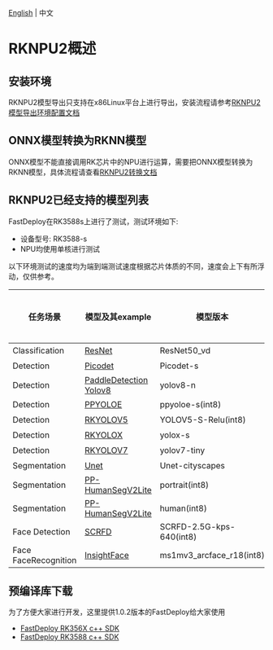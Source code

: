 [English](../../../en/faq/rknpu2/rknpu2.md) | 中文
# RKNPU2概述

## 安装环境
RKNPU2模型导出只支持在x86Linux平台上进行导出，安装流程请参考[RKNPU2模型导出环境配置文档](./environment.md)

## ONNX模型转换为RKNN模型
ONNX模型不能直接调用RK芯片中的NPU进行运算，需要把ONNX模型转换为RKNN模型，具体流程请查看[RKNPU2转换文档](./export.md)

## RKNPU2已经支持的模型列表

FastDeploy在RK3588s上进行了测试，测试环境如下:

* 设备型号: RK3588-s
* NPU均使用单核进行测试

以下环境测试的速度均为端到端测试速度根据芯片体质的不同，速度会上下有所浮动，仅供参考。

| 任务场景                 | 模型及其example                                                                                       | 模型版本                     | 是否量化 | RKNN速度(ms) |
|----------------------|---------------------------------------------------------------------------------------------------|--------------------------|------|------------|
| Classification       | [ResNet](../../../../examples/vision/classification/paddleclas/rknpu2/README.md)                  | ResNet50_vd              | 否    | 33         |
| Detection            | [Picodet](../../../../examples/vision/detection/paddledetection/rknpu2/README.md)                 | Picodet-s                | 否    | 112        |
| Detection            | [PaddleDetection Yolov8](../../../../examples/vision/detection/paddledetection/rknpu2/README.md)  | yolov8-n                 | 否    | 100        |
| Detection            | [PPYOLOE](../../../../examples/vision/detection/paddledetection/rknpu2/README.md)                 | ppyoloe-s(int8)          | 是    | 141        |
| Detection            | [RKYOLOV5](../../../../examples/vision/detection/rkyolo/README.md)                                | YOLOV5-S-Relu(int8)      | 是    | 57         |
| Detection            | [RKYOLOX](../../../../examples/vision/detection/rkyolo/README.md)                                 | yolox-s                  | 是    | 130        |
| Detection            | [RKYOLOV7](../../../../examples/vision/detection/rkyolo/README.md)                                | yolov7-tiny              | 是    | 58         |
| Segmentation         | [Unet](../../../../examples/vision/segmentation/paddleseg/rockchip/rknpu2/README.md)              | Unet-cityscapes          | 否    | -          |
| Segmentation         | [PP-HumanSegV2Lite](../../../../examples/vision/segmentation/paddleseg/rockchip/rknpu2/README.md) | portrait(int8)           | 是    | 43         |
| Segmentation         | [PP-HumanSegV2Lite](../../../../examples/vision/segmentation/paddleseg/rockchip/rknpu2/README.md) | human(int8)              | 是    | 43         |
| Face Detection       | [SCRFD](../../../../examples/vision/facedet/scrfd/rknpu2/README.md)                               | SCRFD-2.5G-kps-640(int8) | 是    | 42         |
| Face FaceRecognition | [InsightFace](../../../../examples/vision/faceid/insightface/rknpu2/README_CN.md)                 | ms1mv3_arcface_r18(int8) | 是    | 12         |

## 预编译库下载

为了方便大家进行开发，这里提供1.0.2版本的FastDeploy给大家使用

- [FastDeploy RK356X c++ SDK](https://bj.bcebos.com/fastdeploy/release/cpp/fastdeploy-linux-aarch64-rk356X-1.0.2.tgz)
- [FastDeploy RK3588 c++ SDK](https://bj.bcebos.com/fastdeploy/release/cpp/fastdeploy-linux-aarch64-rk3588-1.0.2.tgz)
